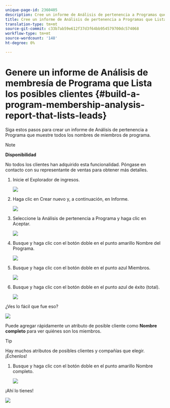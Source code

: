 ```yaml
---
unique-page-id: 2360405
description: Cree un informe de Análisis de pertenencia a Programas que Lista los posibles clientes - Documentos de marketing - Documentación del producto
title: Cree un informe de Análisis de pertenencia a Programas que Lista los posibles clientes
translation-type: tm+mt
source-git-commit: c33b7ab59e612f37d3f64bb954579700dc574068
workflow-type: tm+mt
source-wordcount: '148'
ht-degree: 0%

---
```



# Genere un informe de Análisis de membresía de Programa que Lista los posibles clientes {#build-a-program-membership-analysis-report-that-lists-leads}

Siga estos pasos para crear un informe de Análisis de pertenencia a Programa que muestre todos los nombres de miembros de programa.

>[!NOTE]
>
>**Disponibilidad**
>
>No todos los clientes han adquirido esta funcionalidad. Póngase en contacto con su representante de ventas para obtener más detalles.

1. Inicie el Explorador de ingresos.

   ![](assets/one.png)

1. Haga clic en Crear nuevo y, a continuación, en Informe.

   ![](assets/two.png)

1. Seleccione la Análisis de pertenencia a Programa y haga clic en Aceptar.

   ![](assets/three.png)

1. Busque y haga clic con el botón doble en el punto amarillo Nombre del Programa.

   ![](assets/four.png)

1. Busque y haga clic con el botón doble en el punto azul Miembros.

   ![](assets/five.png)

1. Busque y haga clic con el botón doble en el punto azul de éxito (total).

   ![](assets/six.png)

¿Ves lo fácil que fue eso?

![](assets/seven.png)

Puede agregar rápidamente un atributo de posible cliente como **Nombre completo** para ver quiénes son los miembros.

>[!TIP]
>
>Hay muchos atributos de posibles clientes y compañías que elegir. ¡Échenlos!

1. Busque y haga clic con el botón doble en el punto amarillo Nombre completo.

   ![](assets/eight.png)

¡Ahí lo tienes!

![](assets/nine.png)

